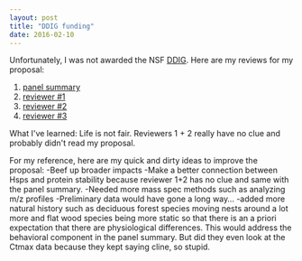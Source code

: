 ```yaml
---
layout: post
title: "DDIG funding"
date: 2016-02-10
---
```

Unfortunately, I was not awarded the NSF <a href="http://adnguyen.github.io/blog/2015/10/07/DDIG">DDIG</a>. Here are my reviews for my proposal:

1. <a href="/assets/2016_DDIG_panel_summary.pdf">panel summary</a>
2. <a href="/assets/2016_DDIG_review1.pdf">reviewer #1</a>
3. <a href="/assets/2016_DDIG_review2.pdf">reviewer #2</a>
4. <a href="/assets/2016_DDIG_review3.pdf">reviewer #3</a>

What I've learned: Life is not fair. Reviewers 1 + 2 really have no clue and probably didn't read my proposal. 

For my reference, here are my quick and dirty ideas to improve the proposal:
-Beef up broader impacts
-Make a better connection between Hsps and protein stability because reviewer 1+2 has no clue and same with the panel summary. 
-Needed more mass spec methods such as analyzing m/z profiles
-Preliminary data would have gone a long way…
-added more natural history such as deciduous forest species moving nests around a lot more and flat wood species being more static so that there is an a priori expectation that there are physiological differences. This would address the behavioral component in the panel summary. But did they even look at the Ctmax data because they kept saying cline, so stupid. 